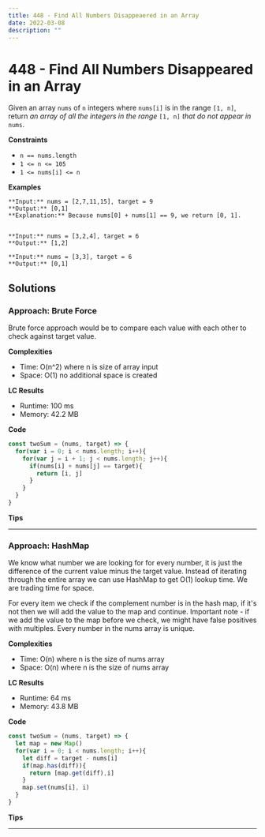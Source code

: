 ```yaml
---
title: 448 - Find All Numbers Disappeaered in an Array 
date: 2022-03-08
description: ""
---
```


# 448 - Find All Numbers Disappeared in an Array
Given an array `nums` of `n` integers where `nums[i]` is in the range `[1, n]`, return _an array of all the integers in the range_ `[1, n]` _that do not appear in_ `nums`.

**Constraints**
-   `n == nums.length`
-   `1 <= n <= 105`
-   `1 <= nums[i] <= n`

**Examples**
```
**Input:** nums = [2,7,11,15], target = 9
**Output:** [0,1]
**Explanation:** Because nums[0] + nums[1] == 9, we return [0, 1].


**Input:** nums = [3,2,4], target = 6
**Output:** [1,2]

**Input:** nums = [3,3], target = 6
**Output:** [0,1]
```

## Solutions

### Approach: Brute Force
Brute force approach would be to compare each value with each other to check against target value.

**Complexities**
- Time: O(n^2) where n is size of array input
- Space: O(1) no additional space is created

**LC Results**
- Runtime: 100 ms
- Memory: 42.2 MB

**Code**
```js
const twoSum = (nums, target) => {
  for(var i = 0; i < nums.length; i++){
    for(var j = i + 1; j < nums.length; j++){
      if(nums[i] + nums[j] == target){
        return [i, j]
      }
    }
  }
}
```

**Tips**

---

### Approach:  HashMap
We know what number we are looking for for every number, it is just the difference of the current value minus the target value. Instead of iterating through the entire array we can use HashMap to get O(1) lookup time. We are trading time for space.

For every item we check if the complement number is in the hash map, if it's not then we will add the value to the map and continue. Important note - if we add the value to the map before we check, we might have false positives with multiples. Every number in the nums array is unique.

**Complexities**
- Time: O(n) where n is the size of nums array
- Space: O(n) where n is the size of nums array

**LC Results**
- Runtime: 64 ms
- Memory: 43.8 MB

**Code**
```js
const twoSum = (nums, target) => {
  let map = new Map()
  for(var i = 0; i < nums.length; i++){
    let diff = target - nums[i]
    if(map.has(diff)){
      return [map.get(diff),i]
    }
    map.set(nums[i], i)
  }
}
```

**Tips**

---